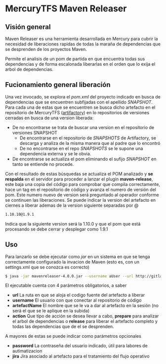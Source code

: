 # MercuryTFS Maven Releaser
## Visión general
Maven Releaser es una herramienta desarrollada en Mercury para cubrir la necesidad de liberaciones rapidas de todas la maraña de dependencias que se desprenden de los proyectos Maven.

Permite el analisis de un pom de partida en que encuentra todas sus dependencias y de forma escalonada liberarlas en el orden que lo exija el arbol de dependencias.

## Fucionamiento general liberación
Una vez invocado, se explora el _pom.xml_ del proyecto indicado en busca de dependencias que se encuentren subfijadas con el apellido _SNAPSHOT_. 
Para cada una de estas que se encuentren se busca dicho artefacto en el repositorio de MercuryTFS ([artifactory](http://192.168.10.2:8081/artifactory/webapp/login.html?0)) en lo repositorios de versiones cerradas en busca de una version liberada: 
- De no encontrarse se trata de buscar una version en el repositorio de versiones SNAPSHOT
  - De encontrarse en el repositorio de _SNAPSHOTS_ de Artifactory, se descarga y analiza de la misma manera que al padre que lo encontró
  - De no encontrarse en el repo _SNAPSHOTS_ se le supone una dependencia externa y se le obvia.
- De encontrarse se actualiza el pom eliminando el sufijo _SNAPSHOT_ en tanto se entiende no procede.

Con el resultado de estas búsquedas se actualiza el POM analizado y __se respalda__ en el servidor para proceder a lanzar el plugin __maven-release__, este baja una copia del código para comprobar que compila correctamente, hace un tag en el repositorio de código y avanza el numero de versión del pom. Este numero nuevo de version será preguntado al operador conforme se continuen las liberaciones. Se puede indicar la version del artefacto en ciernes a liberar ademas de la version siguiente separadas por @
```sh
1.10.10@1.9.1
```
Indica que la siguiente version será la 1.10.0 y que el pom que está procesando se debe cerrar y desplegar como 1.9.1


## Uso
Para lanzarlo se debe ejecutar como _jar_ en un sistema en que se tenga correctamente configurado la invacion de Maven (esto es, con un settings.xml que se conozca es correcto)
```sh
$ java -jar mavenreleaser-4.0.0.jar --username aUser --url http://gitlab.mercurytfs.com/aMightyArtifact -- artefactName aMightyArtifact --action prepare
```
El ejecutable cuenta con 4 parámetros obligatorios, a saber
- __url__ La ruta en que se aloja el codigo fuente del artefacto a liberar
- __username__ El usuario con que conectar al repositorio de código
- __artefactName__ El nombre que se le va a dar al artefacto en la sesión (no será el que se le aplique en la subida)
- __action__ Que tipo de acción se desea llevar a cabo, __prepare__ para analizar el arbol de dependencias o __release__ para liberar el artefacto completo y todas las dependencias que de el se desprenden.

A mayores de estas se puede indicar como parámetros opcionales 
- __password__ La contraseña del usuario indicado, útil para labores de autimatizacion
- __jira__ Jira asociado al artefacto para el tratamiento del flujo operativo
 

